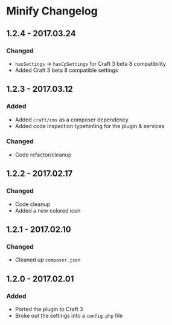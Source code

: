 # Minify Changelog

## 1.2.4 - 2017.03.24
### Changed
* `hasSettings` -> `hasCpSettings` for Craft 3 beta 8 compatibility
* Added Craft 3 beta 8 compatible settings

## 1.2.3 - 2017.03.12
### Added
* Added `craft/cms` as a composer dependency
* Added code inspection typehinting for the plugin & services

### Changed
* Code refactor/cleanup

## 1.2.2 - 2017.02.17
### Changed
* Code cleanup
* Added a new colored icon

## 1.2.1 - 2017.02.10
### Changed
* Cleaned up `composer.json`

## 1.2.0 - 2017.02.01
### Added
- Ported the plugin to Craft 3
- Broke out the settings into a `config.php` file
